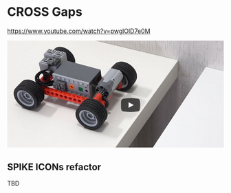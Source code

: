# CROSS Gaps

https://www.youtube.com/watch?v=pwglOlD7e0M

![Alt text](image.png)


## SPIKE ICONs refactor

TBD
